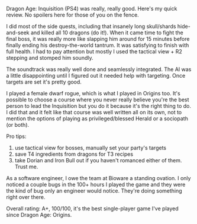 Dragon Age: Inquisition (PS4) was really, really good. Here's my quick review.
No spoilers here for those of you on the fence.

I did most of the side quests, including that insanely long skull/shards
hide-and-seek and killed all 10 dragons (do it!). When it came time to
fight the final boss, it was really more like slapping him around for 15
minutes before finally ending his destroy-the-world tantrum. It was
satisfying to finish with full health. I had to pay attention but mostly
I used the tactical view + R2 stepping and stomped him soundly.

The soundtrack was really well done and seamlessly integrated. The AI
was a little disappointing until I figured out it needed help with
targeting. Once targets are set it's pretty good.

I played a female dwarf rogue, which is what I played in Origins too. It's possible
to choose a course where you never really believe you're the best person to lead
the Inquisition but you do it because it's the right thing to do. I did that and
it felt like that course was well written all on its own, not to mention the options
of playing as privileged/blessed Herald or a sociopath (or both).

Pro tips:

1. use tactical view for bosses, manually set your party's targets
2. save T4 ingredients from dragons for T3 recipes
3. take Dorian and Iron Bull out if you haven't romanced either of them. Trust me.

As a software engineer, I owe the team at Bioware a standing ovation.
I only noticed a couple bugs in the 100+ hours I played the game and
they were the kind of bug only an engineer would notice. They're doing
something right over there.

Overall rating: A+, 100/100, it's the best single-player game I've
played since Dragon Age: Origins.
